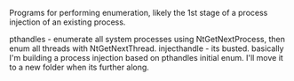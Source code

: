 Programs for performing enumeration, likely the 1st stage of a process injection of an existing process.

pthandles - enumerate all system processes using NtGetNextProcess, then enum all threads with NtGetNextThread. 
injecthandle - its busted. basically I'm building a process injection based on pthandles initial enum. I'll move it to a new folder when its further along.
